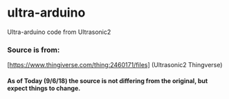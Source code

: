 # ultra-arduino
Ultra-arduino code from Ultrasonic2


### Source is from:

[https://www.thingiverse.com/thing:2460171/files] (Ultrasonic2 Thingverse)

#### As of Today (9/6/18) the source is not differing from the original, but expect things to change.
